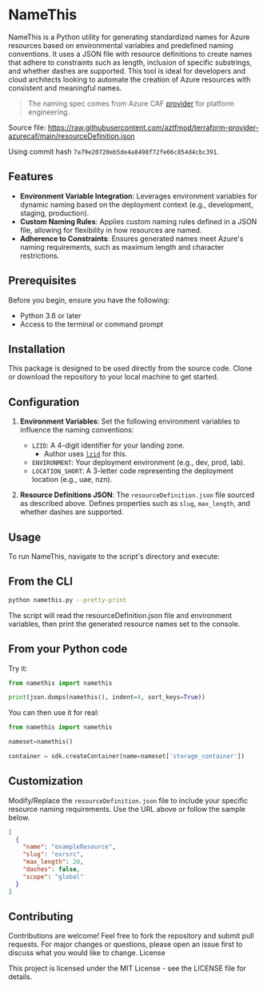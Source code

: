 # NameThis

NameThis is a Python utility for generating standardized names for Azure resources based on environmental variables and predefined naming conventions. It uses a JSON file with resource definitions to create names that adhere to constraints such as length, inclusion of specific substrings, and whether dashes are supported. This tool is ideal for developers and cloud architects looking to automate the creation of Azure resources with consistent and meaningful names.

> The naming spec comes from Azure CAF [provider](https://github.com/aztfmod/terraform-provider-azurecaf) for platform engineering.

Source file: https://raw.githubusercontent.com/aztfmod/terraform-provider-azurecaf/main/resourceDefinition.json

Using commit hash `7a79e20720eb5de4a8498f72fe66c854d4cbc391`.

## Features

- **Environment Variable Integration**: Leverages environment variables for dynamic naming based on the deployment context (e.g., development, staging, production).
- **Custom Naming Rules**: Applies custom naming rules defined in a JSON file, allowing for flexibility in how resources are named.
- **Adherence to Constraints**: Ensures generated names meet Azure's naming requirements, such as maximum length and character restrictions.

## Prerequisites

Before you begin, ensure you have the following:

- Python 3.6 or later
- Access to the terminal or command prompt

## Installation

This package is designed to be used directly from the source code. Clone or download the repository to your local machine to get started.

## Configuration

1. **Environment Variables**: Set the following environment variables to influence the naming conventions:
   - `LZID`: A 4-digit identifier for your landing zone.
        - Author uses [`lzid`](https://pypi.org/project/lzid) for this.
   - `ENVIRONMENT`: Your deployment environment (e.g., dev, prod, lab).
   - `LOCATION_SHORT`: A 3-letter code representing the deployment location (e.g., uae, nzn).

2. **Resource Definitions JSON**: The `resourceDefinition.json` file sourced as described above. Defines properties such as `slug`, `max_length`, and whether dashes are supported.

## Usage

To run NameThis, navigate to the script's directory and execute:

## From the CLI
```bash
python namethis.py --pretty-print
```

The script will read the resourceDefinition.json file and environment variables, then print the generated resource names set to the console.

## From your Python code
Try it:
```python
from namethis import namethis

print(json.dumps(namethis(), indent=4, sort_keys=True))
```

You can then use it for real:
```python
from namethis import namethis

nameset=namethis()

container = sdk.createContainer(name=nameset['storage_container'])
```

## Customization

Modify/Replace the `resourceDefinition.json` file to include your specific resource naming requirements. Use the URL above or follow the sample below.

```json
[
  {
    "name": "exampleResource",
    "slug": "exrsrc",
    "max_length": 20,
    "dashes": false,
    "scope": "global"
  }
]
```

## Contributing

Contributions are welcome! Feel free to fork the repository and submit pull requests. For major changes or questions, please open an issue first to discuss what you would like to change.
License

This project is licensed under the MIT License - see the LICENSE file for details.